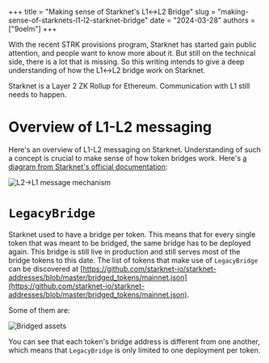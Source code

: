 +++
title = "Making sense of Starknet's L1↔L2 Bridge"
slug = "making-sense-of-starknets-l1-l2-starknet-bridge"
date = "2024-03-28"
authors = ["9oelm"]
+++

With the recent STRK provisions program, Starknet has started gain public attention, and people want to know more about it. But still on the technical side, there is a lot that is missing. So this writing intends to give a deep understanding of how the L1↔L2 bridge work on Starknet.

Starknet is a Layer 2 ZK Rollup for Ethereum. Communication with L1 still needs to happen. 

# Overview of L1-L2 messaging

Here's an overview of L1-L2 messaging on Starknet. Understanding of such a concept is crucial to make sense of how token bridges work. Here's [a diagram from Starknet's official documentation](https://docs.starknet.io/documentation/architecture_and_concepts/Network_Architecture/messaging-mechanism/):

![L2→L1 message mechanism](/blog/making-sense-of-starknets-l1-l2-starknet-bridge/l2_l1_messaging_mechanism.png)

# `LegacyBridge`

Starknet used to have a bridge per token. This means that for every single token that was meant to be bridged, the same bridge has to be deployed again. This bridge is still live in production and still serves most of the bridge tokens to this date. The list of tokens that make use of `LegacyBridge` can be discovered at [https://github.com/starknet-io/starknet-addresses/blob/master/bridged_tokens/mainnet.json](https://github.com/starknet-io/starknet-addresses/blob/master/bridged_tokens/mainnet.json).

Some of them are:

![Bridged assets](/blog/making-sense-of-starknets-l1-l2-starknet-bridge/bridged_tokens.png)

You can see that each token's bridge address is different from one another, which means that `LegacyBridge` is only limited to one deployment per token.